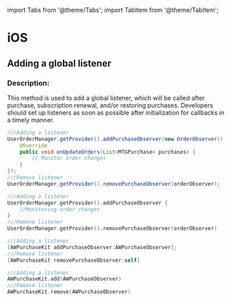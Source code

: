 import Tabs from '@theme/Tabs';
import TabItem from '@theme/TabItem';
# iOS

## Adding a global listener
### Description:
 This method is used to add a global listener, which will be called after purchase, subscription renewal, and/or restoring purchases. Developers should set up listeners as soon as possible after initialization for callbacks in a timely manner.

<Tabs>
  <TabItem value="apple" label="java" default>
  
```java
///Adding a listener
UserOrderManager.getProvider().addPurchaseObserver(new OrderObserver() {
    @Override
    public void onUpdateOrders(List<MTGPurchase> purchases) {
        // Monitor order changes
    }
});
///Remove listener
UserOrderManager.getProvider().removePurchaseObserver(orderObserver);
```
  </TabItem>
  <TabItem value="orange" label="kotlin">
  
```kotlin
///Adding a listener
UserOrderManager.getProvider().addPurchaseObserver {
    //Monitoring order changes
} 
///Remove listener
UserOrderManager.getProvider().removePurchaseObserver(orderObserver)
```
  </TabItem>
  <TabItem value="banana" label="Objective-C">
  
```Objective-C 
///Adding a listener
[AWPurchaseKit addPurchaseObserver:AWPurchaseObserver];
///Remove listener
[AWPurchaseKit removePurchaseObserver:self]
```
  </TabItem>
  
  <TabItem value="banana" label="Swift">
  
```Swift
///Adding a listener
AWPurchaseKit.add(AWPurchaseObserver)
///Remove listener
AWPurchaseKit.remove(AWPurchaseObserver)
```
  </TabItem>
</Tabs>




